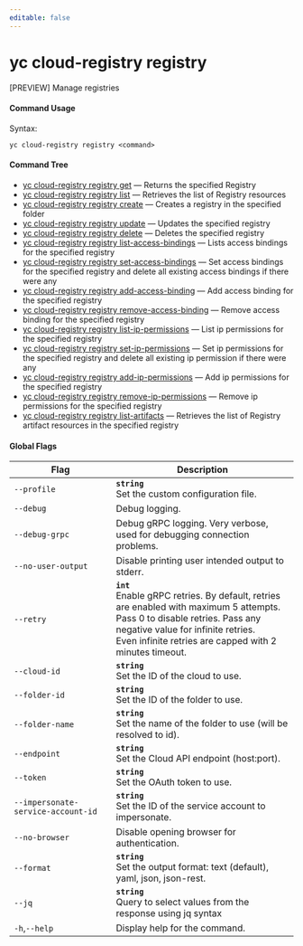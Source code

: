 ```yaml
---
editable: false
---
```


# yc cloud-registry registry

[PREVIEW] Manage registries

#### Command Usage

Syntax: 

`yc cloud-registry registry <command>`

#### Command Tree

- [yc cloud-registry registry get](get.md) — Returns the specified Registry
- [yc cloud-registry registry list](list.md) — Retrieves the list of Registry resources
- [yc cloud-registry registry create](create.md) — Creates a registry in the specified folder
- [yc cloud-registry registry update](update.md) — Updates the specified registry
- [yc cloud-registry registry delete](delete.md) — Deletes the specified registry
- [yc cloud-registry registry list-access-bindings](list-access-bindings.md) — Lists access bindings for the specified registry
- [yc cloud-registry registry set-access-bindings](set-access-bindings.md) — Set access bindings for the specified registry and delete all existing access bindings if there were any
- [yc cloud-registry registry add-access-binding](add-access-binding.md) — Add access binding for the specified registry
- [yc cloud-registry registry remove-access-binding](remove-access-binding.md) — Remove access binding for the specified registry
- [yc cloud-registry registry list-ip-permissions](list-ip-permissions.md) — List ip permissions for the specified registry
- [yc cloud-registry registry set-ip-permissions](set-ip-permissions.md) — Set ip permissions for the specified registry and delete all existing ip permission if there were any
- [yc cloud-registry registry add-ip-permissions](add-ip-permissions.md) — Add ip permissions for the specified registry
- [yc cloud-registry registry remove-ip-permissions](remove-ip-permissions.md) — Remove ip permissions for the specified registry
- [yc cloud-registry registry list-artifacts](list-artifacts.md) — Retrieves the list of Registry artifact resources in the specified registry

#### Global Flags

| Flag | Description |
|----|----|
|`--profile`|<b>`string`</b><br/>Set the custom configuration file.|
|`--debug`|Debug logging.|
|`--debug-grpc`|Debug gRPC logging. Very verbose, used for debugging connection problems.|
|`--no-user-output`|Disable printing user intended output to stderr.|
|`--retry`|<b>`int`</b><br/>Enable gRPC retries. By default, retries are enabled with maximum 5 attempts.<br/>Pass 0 to disable retries. Pass any negative value for infinite retries.<br/>Even infinite retries are capped with 2 minutes timeout.|
|`--cloud-id`|<b>`string`</b><br/>Set the ID of the cloud to use.|
|`--folder-id`|<b>`string`</b><br/>Set the ID of the folder to use.|
|`--folder-name`|<b>`string`</b><br/>Set the name of the folder to use (will be resolved to id).|
|`--endpoint`|<b>`string`</b><br/>Set the Cloud API endpoint (host:port).|
|`--token`|<b>`string`</b><br/>Set the OAuth token to use.|
|`--impersonate-service-account-id`|<b>`string`</b><br/>Set the ID of the service account to impersonate.|
|`--no-browser`|Disable opening browser for authentication.|
|`--format`|<b>`string`</b><br/>Set the output format: text (default), yaml, json, json-rest.|
|`--jq`|<b>`string`</b><br/>Query to select values from the response using jq syntax|
|`-h`,`--help`|Display help for the command.|
